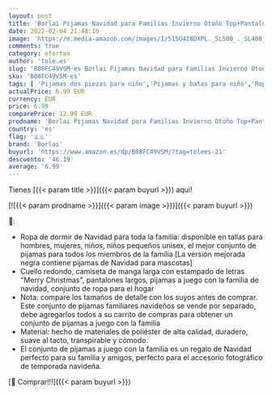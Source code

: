 ```yaml
---
layout: post
title: 'Borlai Pijamas Navidad para Familias Invierno Otoño Top+Pantalones Ropa de Dormir para Mamá Papá Niños Bebé Conjuntos Navideños  Gris Mejorado  Niño pequeño / 6-12 Meses'
date: 2022-02-04 21:48:19
image: 'https://m.media-amazon.com/images/I/515U4I8DXPL._SL500_._SL400_.jpg'
comments: true
category: ofertas
author: 'tole.es'
slug: 'B08FC49VSM-es Borlai Pijamas Navidad para Familias Invierno Otoño...'
sku: 'B08FC49VSM-es'
tags: [ 'Pijamas dos piezas para niño','Pijamas y batas para niño','Ropa','Ropa para niño','bebé','borlai', ]
actualPrice: 6.99 EUR
currency: EUR
price: 6.99
comparePrice: 12.99 EUR
prodname: 'Borlai Pijamas Navidad para Familias Invierno Otoño Top+Pantalones Ropa de Dormir para Mamá Papá Niños Bebé Conjuntos Navideños  Gris Mejorado  Niño pequeño / 6-12 Meses'
country: 'es'
flag: '🇪🇸'
brand: 'Borlai'
buyurl: 'https://www.amazon.es/dp/B08FC49VSM/?tag=tolees-21'
descuento: '46.19'
average: '6.99'
---
```


Tienes [{{< param title >}}]({{< param buyurl >}}) aqui!

[![{{< param prodname >}}]({{< param image >}})]({{< param buyurl >}})

🔎:

- Ropa de dormir de Navidad para toda la familia: disponible en tallas para hombres, mujeres, niños, niños pequeños unisex, el mejor conjunto de pijamas para todos los miembros de la familia [La versión mejorada negra contiene pijamas de Navidad para mascotas]
- Cuello redondo, camiseta de manga larga con estampado de letras "Merry Christmas", pantalones largos, pijamas a juego con la familia de navidad, conjunto de ropa para el hogar
- Nota: compare los tamaños de detalle con los suyos antes de comprar. Este conjunto de pijamas familiares navideños se vende por separado, debe agregarlos todos a su carrito de compras para obtener un conjunto de pijamas a juego con la familia
- Material: hecho de materiales de poliéster de alta calidad, duradero, suave al tacto, transpirable y cómodo.
- El conjunto de pijamas a juego con la familia es un regalo de Navidad perfecto para su familia y amigos, perfecto para el accesorio fotográfico de temporada navideña.

[🛒 Comprar!!!]({{< param buyurl >}})
